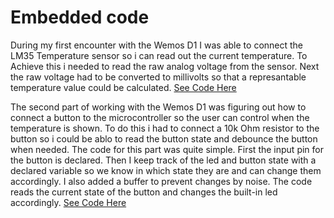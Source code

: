 # Embedded code

During my first encounter with the Wemos D1 I was able to connect the LM35 Temperature sensor so i can read out the current temperature. To Achieve this i needed to read the raw analog voltage from the sensor. Next the raw voltage had to be converted to millivolts so that a represantable temperature value could be calculated. [See Code Here](https://gitlab.fdmci.hva.nl/IoT/2023-2024-semester-1/individual-project/iot-svadkoc/-/blob/8bd7aae81da8f2acf82b724e639a5dfc17b77f98/embedded/wemos-temperature/Temperature_sketch.ino)

The second part of working with the Wemos D1 was figuring out how to connect a button to the microcontroller so the user can control when the temperature is shown. To do this i had to connect a 10k Ohm resistor to the button so i could be ablo to read the button state and debounce the button when needed. The code for this part was quite simple. First the input pin for the button is declared. Then I keep track of the led and button state with a declared variable so we know in which state they are and can change them accordingly. I also added a buffer to prevent changes by noise. The code reads the current state of the button and changes the built-in led accordingly. [See Code Here](https://gitlab.fdmci.hva.nl/IoT/2023-2024-semester-1/individual-project/iot-svadkoc/-/blob/main/embedded/Button_sketch/Button_sketch.ino?ref_type=heads)

